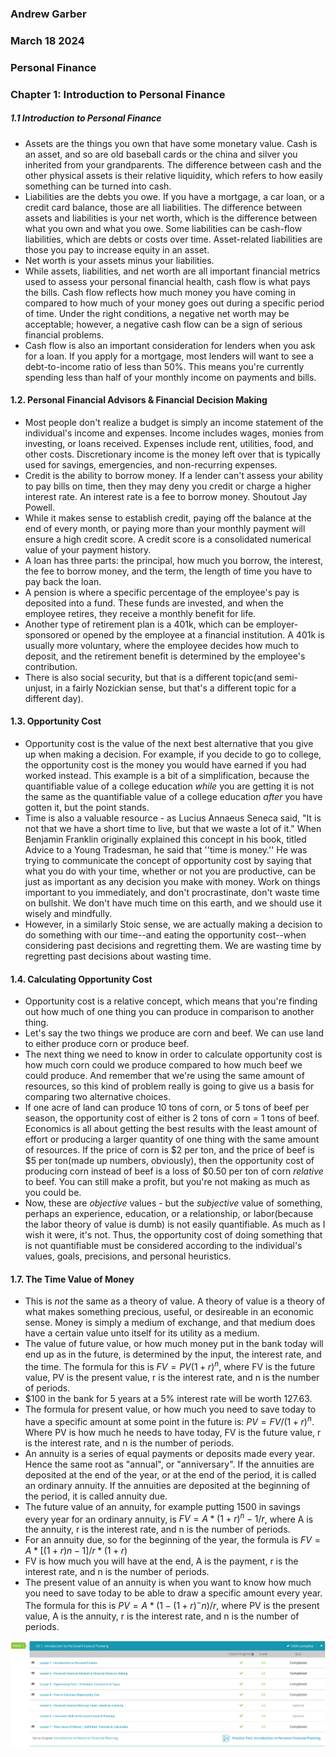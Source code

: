 ### Andrew Garber
### March 18 2024
### Personal Finance
### Chapter 1: Introduction to Personal Finance

##### 1.1 Introduction to Personal Finance
 - Assets are the things you own that have some monetary value. Cash is an asset, and so are old baseball cards or the china and silver you inherited from your grandparents. The difference between cash and the other physical assets is their relative liquidity, which refers to how easily something can be turned into cash.
 - Liabilities are the debts you owe. If you have a mortgage, a car loan, or a credit card balance, those are all liabilities. The difference between assets and liabilities is your net worth, which is the difference between what you own and what you owe. Some liabilities can be cash-flow liabilities, which are debts or costs over time. Asset-related liabilities are those you pay to increase equity in an asset.
 - Net worth is your assets minus your liabilities. 
 - While assets, liabilities, and net worth are all important financial metrics used to assess your personal financial health, cash flow is what pays the bills. Cash flow reflects how much money you have coming in compared to how much of your money goes out during a specific period of time. Under the right conditions, a negative net worth may be acceptable; however, a negative cash flow can be a sign of serious financial problems. 
 - Cash flow is also an important consideration for lenders when you ask for a loan. If you apply for a mortgage, most lenders will want to see a debt-to-income ratio of less than 50%. This means you're currently spending less than half of your monthly income on payments and bills.

#### 1.2. Personal Financial Advisors & Financial Decision Making
 - Most people don't realize a budget is simply an income statement of the individual's income and expenses. Income includes wages, monies from investing, or loans received. Expenses include rent, utilities, food, and other costs. Discretionary income is the money left over that is typically used for savings, emergencies, and non-recurring expenses.
 - Credit is the ability to borrow money. If a lender can't assess your ability to pay bills on time, then they may deny you credit or charge a higher interest rate. An interest rate is a fee to borrow money. Shoutout Jay Powell.
 - While it makes sense to establish credit, paying off the balance at the end of every month, or paying more than your monthly payment will ensure a high credit score. A credit score is a consolidated numerical value of your payment history.
 - A loan has three parts: the principal, how much you borrow, the interest, the fee to borrow money, and the term, the length of time you have to pay back the loan. 
 - A pension is where a specific percentage of the employee's pay is deposited into a fund. These funds are invested, and when the employee retires, they receive a monthly benefit for life. 
 - Another type of retirement plan is a 401k, which can be employer-sponsored or opened by the employee at a financial institution. A 401k is usually more voluntary, where the employee decides how much to deposit, and the retirement benefit is determined by the employee's contribution.
 - There is also social security, but that is a different topic(and semi-unjust, in a fairly Nozickian sense, but that's a different topic for a different day).

#### 1.3. Opportunity Cost
 - Opportunity cost is the value of the next best alternative that you give up when making a decision. For example, if you decide to go to college, the opportunity cost is the money you would have earned if you had worked instead. This example is a bit of a simplification, because the quantifiable value of a college education *while* you are getting it is not the same as the quantifiable value of a college education *after* you have gotten it, but the point stands.
 - Time is also a valuable resource - as Lucius Annaeus Seneca said, "It is not that we have a short time to live, but that we waste a lot of it." When Benjamin Franklin originally explained this concept in his book, titled Advice to a Young Tradesman, he said that ''time is money.'' He was trying to communicate the concept of opportunity cost by saying that what you do with your time, whether or not you are productive, can be just as important as any decision you make with money. Work on things important to you immediately, and don't procrastinate, don't waste time on bullshit. We don't have much time on this earth, and we should use it wisely and mindfully.
 - However, in a similarly Stoic sense, we are actually making a decision to do something with our time--and eating the opportunity cost--when considering past decisions and regretting them. We are wasting time by regretting past decisions about wasting time. 

#### 1.4. Calculating Opportunity Cost
 - Opportunity cost is a relative concept, which means that you're finding out how much of one thing you can produce in comparison to another thing.
 - Let's say the two things we produce are corn and beef. We can use land to either produce corn or produce beef.
 - The next thing we need to know in order to calculate opportunity cost is how much corn could we produce compared to how much beef we could produce. And remember that we're using the same amount of resources, so this kind of problem really is going to give us a basis for comparing two alternative choices.
 - If one acre of land can produce 10 tons of corn, or 5 tons of beef per season, the opportunity cost of either is 2 tons of corn = 1 tons of beef. Economics is all about getting the best results with the least amount of effort or producing a larger quantity of one thing with the same amount of resources. If the price of corn is $2 per ton, and the price of beef is $5 per ton(made up numbers, obviously), then the opportunity cost of producing corn instead of beef is a loss of $0.50 per ton of corn *relative* to beef. You can still make a profit, but you're not making as much as you could be.
 - Now, these are *objective* values - but the *subjective* value of something, perhaps an experience, education, or a relationship, or labor(because the labor theory of value is dumb) is not easily quantifiable. As much as I wish it were, it's not. Thus, the opportunity cost of doing something that is not quantifiable must be considered according to the individual's values, goals, precisions, and personal heuristics.

#### 1.7. The Time Value of Money
 - This is *not* the same as a theory of value. A theory of value is a theory of what makes something precious, useful, or desireable in an economic sense. Money is simply a medium of exchange, and that medium does have a certain value unto itself for its utility as a medium.
 - The value of future value, or how much money put in the bank today will end up as in the future, is determined by the input, the interest rate, and the time. The formula for this is $FV = PV(1 + r)^n$, where FV is the future value, PV is the present value, r is the interest rate, and n is the number of periods.
 - $100 in the bank for 5 years at a 5% interest rate will be worth 127.63.
 - The formula for present value, or how much you need to save today to have a specific amount at some point in the future is: $PV = FV/(1 + r)^n$. Where PV is how much he needs to have today, FV is the future value, r is the interest rate, and n is the number of periods.
 - An annuity is a series of equal payments or deposits made every year. Hence the same root as "annual", or "anniversary". If the annuities are deposited at the end of the year, or at the end of the period, it is called an ordinary annuity. If the annuities are deposited at the beginning of the period, it is called annuity due.
 - The future value of an annuity, for example putting $1500$ in savings every year for an ordinary annuity, is $FV = A * {(1 + r)^n - 1}/r$, where A is the annuity, r is the interest rate, and n is the number of periods.
 - For an annuity due, so for the beginning of the year, the formula is $FV = A * {[(1 + r)n -1] / r} * (1 + r)$
 - FV is how much you will have at the end, A is the payment, r is the interest rate, and n is the number of periods.
 - The present value of an annuity is when you want to know how much you need to save today to be able to draw a specific amount every year. The formula for this is $PV = A * {(1 - (1 + r)^-n)/r}$, where PV is the present value, A is the annuity, r is the interest rate, and n is the number of periods.

![alt text](media/ch1.png)